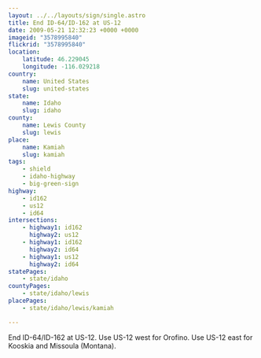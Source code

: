 ```yaml
---
layout: ../../layouts/sign/single.astro
title: End ID-64/ID-162 at US-12
date: 2009-05-21 12:32:23 +0000 +0000
imageid: "3578995840"
flickrid: "3578995840"
location:
    latitude: 46.229045
    longitude: -116.029218
country:
    name: United States
    slug: united-states
state:
    name: Idaho
    slug: idaho
county:
    name: Lewis County
    slug: lewis
place:
    name: Kamiah
    slug: kamiah
tags:
    - shield
    - idaho-highway
    - big-green-sign
highway:
    - id162
    - us12
    - id64
intersections:
    - highway1: id162
      highway2: us12
    - highway1: id162
      highway2: id64
    - highway1: us12
      highway2: id64
statePages:
    - state/idaho
countyPages:
    - state/idaho/lewis
placePages:
    - state/idaho/lewis/kamiah

---
```

End ID-64/ID-162 at US-12. Use US-12 west for Orofino. Use US-12 east for Kooskia and Missoula (Montana).